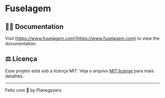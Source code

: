 # Fuselagem

## 🧚‍♂️ Documentation

Visit [https://www.fuselagem.com](https://www.fuselagem.com) to view the documentation.

## ⚖️ **Licença**

Esse projeto está sob a licença MIT. Veja o arquivo [MIT license](LICENSE) para mais detalhes.

---

Feito com 💜 by Planegazers
